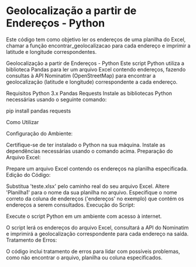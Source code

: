 # Geolocalização a partir de Endereços - Python
Este código tem como objetivo ler os endereços de uma planilha do Excel, chamar a função encontrar_geolocalizacao para cada endereço e imprimir a latitude e longitude correspondentes.

Geolocalização a partir de Endereços - Python
Este script Python utiliza a biblioteca Pandas para ler um arquivo Excel contendo endereços, fazendo consultas à API Nominatim (OpenStreetMap) para encontrar a geolocalização (latitude e longitude) correspondente a cada endereço.

Requisitos
Python 3.x
Pandas
Requests
Instale as bibliotecas Python necessárias usando o seguinte comando:


pip install pandas requests

Como Utilizar

Configuração do Ambiente:

Certifique-se de ter instalado o Python na sua máquina.
Instale as dependências necessárias usando o comando acima.
Preparação do Arquivo Excel:

Prepare um arquivo Excel contendo os endereços na planilha especificada.
Edição do Código:

Substitua 'teste.xlsx' pelo caminho real do seu arquivo Excel.
Altere 'Planilha1' para o nome da sua planilha no arquivo.
Especifique o nome correto da coluna de endereços ('endereços' no exemplo) que contém os endereços a serem consultados.
Execução do Script:

Execute o script Python em um ambiente com acesso à internet.

O script lerá os endereços do arquivo Excel, consultará a API do Nominatim e imprimirá a geolocalização correspondente para cada endereço na saída.
Tratamento de Erros:

O código inclui tratamento de erros para lidar com possíveis problemas, como não encontrar o arquivo, planilha ou coluna especificados.
